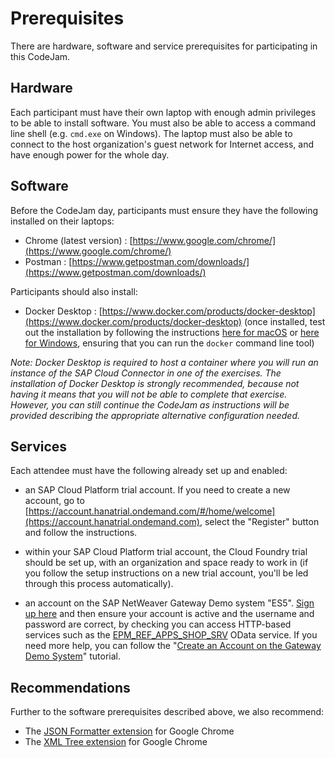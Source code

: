 # Prerequisites

There are hardware, software and service prerequisites for participating in this CodeJam.

## Hardware

Each participant must have their own laptop with enough admin privileges to be able to install software. You must also be able to access a command line shell (e.g. `cmd.exe` on Windows). The laptop must also be able to connect to the host organization's guest network for Internet access, and have enough power for the whole day.

## Software

Before the CodeJam day, participants must ensure they have the following installed on their laptops:

- Chrome (latest version) : [https://www.google.com/chrome/](https://www.google.com/chrome/)
- Postman : [https://www.getpostman.com/downloads/](https://www.getpostman.com/downloads/)

Participants should also install:

- Docker Desktop : [https://www.docker.com/products/docker-desktop](https://www.docker.com/products/docker-desktop) (once installed, test out the installation by following the instructions [here for macOS](https://docs.docker.com/docker-for-mac/) or [here for Windows](https://docs.docker.com/docker-for-windows/), ensuring that you can run the `docker` command line tool)

_Note: Docker Desktop is required to host a container where you will run an instance of the SAP Cloud Connector in one of the exercises. The installation of Docker Desktop is strongly recommended, because not having it means that you will not be able to complete that exercise. However, you can still continue the CodeJam as instructions will be provided describing the appropriate alternative configuration needed._

## Services

Each attendee must have the following already set up and enabled:

- an SAP Cloud Platform trial account. If you need to create a new account, go to [https://account.hanatrial.ondemand.com/#/home/welcome](https://account.hanatrial.ondemand.com), select the "Register" button and follow the instructions.

- within your SAP Cloud Platform trial account, the Cloud Foundry trial should be set up, with an organization and space ready to work in (if you follow the setup instructions on a new trial account, you'll be led through this process automatically).

- an account on the SAP NetWeaver Gateway Demo system "ES5". [Sign up here](https://register.sapdevcenter.com/SUPSignForms/) and then ensure your account is active and the username and password are correct, by checking you can access HTTP-based services such as the [EPM_REF_APPS_SHOP_SRV](https://sapes5.sapdevcenter.com/sap/opu/odata/sap/EPM_REF_APPS_SHOP_SRV/?sap-client=002) OData service. If you need more help, you can follow the "[Create an Account on the Gateway Demo System](https://developers.sap.com/tutorials/gateway-demo-signup.html)" tutorial.


## Recommendations

Further to the software prerequisites described above, we also recommend:

- The [JSON Formatter extension](https://chrome.google.com/webstore/detail/json-formatter/bcjindcccaagfpapjjmafapmmgkkhgoa?hl=en) for Google Chrome
- The [XML Tree extension](https://chrome.google.com/webstore/detail/xml-tree/gbammbheopgpmaagmckhpjbfgdfkpadb) for Google Chrome
